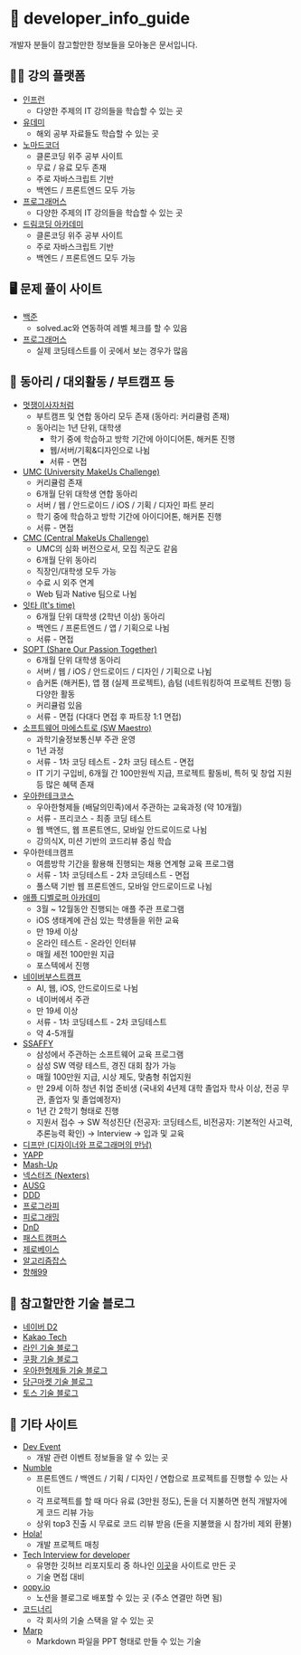# 🔎 developer_info_guide
개발자 분들이 참고할만한 정보들을 모아놓은 문서입니다.

## 🧑‍🏫 강의 플랫폼
* [인프런](https://www.inflearn.com/)
  * 다양한 주제의 IT 강의들을 학습할 수 있는 곳
* [유데미](https://www.udemy.com/)
  * 해외 공부 자료들도 학습할 수 있는 곳
* [노마드코더](https://nomadcoders.co/)
  * 클론코딩 위주 공부 사이트
  * 무료 / 유료 모두 존재
  * 주로 자바스크립트 기반
  * 백엔드 / 프론트엔드 모두 가능
* [프로그래머스](https://programmers.co.kr/)
  * 다양한 주제의 IT 강의들을 학습할 수 있는 곳
* [드림코딩 아카데미](https://academy.dream-coding.com/)
  * 클론코딩 위주 공부 사이트
  * 주로 자바스크립트 기반
  * 백엔드 / 프론트엔드 모두 가능

## 🖥️ 문제 풀이 사이트
* [백준](https://www.acmicpc.net/)
  * solved.ac와 연동하여 레벨 체크를 할 수 있음
* [프로그래머스](https://programmers.co.kr/)
  * 실제 코딩테스트를 이 곳에서 보는 경우가 많음

## 🙌 동아리 / 대외활동 / 부트캠프 등
* [멋쟁이사자처럼](https://www.likelion.net/)
  * 부트캠프 및 연합 동아리 모두 존재 (동아리: 커리큘럼 존재)
  * 동아리는 1년 단위, 대학생
    * 학기 중에 학습하고 방학 기간에 아이디어톤, 해커톤 진행
    * 웹/서버/기획&디자인으로 나뉨
    * 서류 - 면접
* [UMC (University MakeUs Challenge)](https://www.makeus.in/umc)
  * 커리큘럼 존재
  * 6개월 단위 대학생 연합 동아리
  * 서버 / 웹 / 안드로이드 / iOS / 기획 / 디자인 파트 분리
  * 학기 중에 학습하고 방학 기간에 아이디어톤, 해커톤 진행
  * 서류 - 면접
* [CMC (Central MakeUs Challenge)](https://www.makeus.in/cmc)
  * UMC의 심화 버전으로서, 모집 직군도 같음
  * 6개월 단위 동아리
  * 직장인/대학생 모두 가능
  * 수료 시 외주 연계
  * Web 팀과 Native 팀으로 나뉨
* [잇타 (It's time)](https://its-time.notion.site/IT-IT-s-TIME-bff8ccbf24b9413896d4baa13f96ac03)
  * 6개월 단위 대학생 (2학년 이상) 동아리
  * 백엔드 / 프론트엔드 / 앱 / 기획으로 나뉨
  * 서류 - 면접
* [SOPT (Share Our Passion Together)](https://sopt.org/)
  * 6개월 단위 대학생 동아리
  * 서버 / 웹 / iOS / 안드로이드 / 디자인 / 기획으로 나뉨
  * 솝커톤 (해커톤), 앱 잼 (실제 프로젝트), 솝텀 (네트워킹하여 프로젝트 진행) 등 다양한 활동
  * 커리큘럼 있음
  * 서류 - 면접 (다대다 면접 후 파트장 1:1 면접)
* [소프트웨어 마에스트로 (SW Maestro)](https://www.swmaestro.org/sw/main/main.do)
  * 과학기술정보통신부 주관 운영
  * 1년 과정
  * 서류 - 1차 코딩 테스트 - 2차 코딩 테스트 - 면접
  * IT 기기 구입비, 6개월 간 100만원씩 지급, 프로젝트 활동비, 특허 및 창업 지원 등 많은 혜택 존재
* [우아한테크코스](https://woowacourse.github.io/)
  * 우아한형제들 (배달의민족)에서 주관하는 교육과정 (약 10개월)
  * 서류 - 프리코스 - 최종 코딩 테스트
  * 웹 백엔드, 웹 프론트엔드, 모바일 안드로이드로 나뉨
  * 강의식X, 미션 기반의 코드리뷰 중심 학습
* 우아한테크캠프
  * 여름방학 기간을 활용해 진행되는 채용 연계형 교육 프로그램
  * 서류 - 1차 코딩테스트 - 2차 코딩테스트 - 면접
  * 풀스택 기반 웹 프론트엔드, 모바일 안드로이드로 나뉨
* [애플 디벨로퍼 아카데미](https://developeracademy.postech.ac.kr/)
  * 3월 ~ 12월동안 진행되는 애플 주관 프로그램
  * iOS 생태계에 관심 있는 학생들을 위한 교육
  * 만 19세 이상
  * 온라인 테스트 - 온라인 인터뷰
  * 매월 세전 100만원 지급
  * 포스텍에서 진행
* [네이버부스트캠프](https://boostcamp.connect.or.kr/)
  * AI, 웹, iOS, 안드로이드로 나뉨
  * 네이버에서 주관
  * 만 19세 이상
  * 서류 - 1차 코딩테스트 - 2차 코딩테스트
  * 약 4-5개월
* [SSAFFY](https://www.ssafy.com/ksp/jsp/swp/swpMain.jsp)
  * 삼성에서 주관하는 소프트웨어 교육 프로그램
  * 삼성 SW 역량 테스트, 경진 대회 참가 가능
  * 매월 100만원 지급, 시상 제도, 맞춤형 취업지원
  * 만 29세 이하 청년 취업 준비생 (국내외 4년제 대학 졸업자 학사 이상, 전공 무관, 졸업자 및 졸업예정자)
  * 1년 간 2학기 형태로 진행
  * 지원서 접수 → SW 적성진단 (전공자: 코딩테스트, 비전공자: 기본적인 사고력, 추론능력 확인) → Interview → 입과 및 교육
* [디프만 (디자이너와 프로그래머의 만남)](https://www.depromeet.com/)
* [YAPP](https://www.yapp.co.kr/)
* [Mash-Up](https://mash-up.kr/)
* [넥스터즈 (Nexters)](https://teamnexters.com/)
* [AUSG](https://ausg.me/)
* [DDD](https://dddset.notion.site/DDD-7b73ca41b67c4658b292a4662581ee01)
* [프로그라피](https://prography.org/)
* [피로그래밍](https://pirogramming.com/)
* [DnD](https://www.dnd.ac/)
* [패스트캠퍼스](https://fastcampus.co.kr/)
* [제로베이스](https://zero-base.co.kr/)
* [알고리즘잡스](https://www.algorithmjobs.com/)
* [항해99](https://hanghae99.spartacodingclub.kr/)

## 📝 참고할만한 기술 블로그
* [네이버 D2](https://d2.naver.com/home)
* [Kakao Tech](https://tech.kakao.com/blog/)
* [라인 기술 블로그](https://engineering.linecorp.com/ko/blog)
* [쿠팡 기술 블로그](https://medium.com/coupang-engineering/kr/home)
* [우아한형제들 기술 블로그](https://techblog.woowahan.com/)
* [당근마켓 기술 블로그](https://medium.com/daangn)
* [토스 기술 블로그](https://toss.tech/)

## 💁 기타 사이트
* [Dev Event](https://dev-event.vercel.app/events)
  * 개발 관련 이벤트 정보들을 알 수 있는 곳
* [Numble](https://www.numble.it/)
  * 프론트엔드 / 백엔드 / 기획 / 디자인 / 연합으로 프로젝트를 진행할 수 있는 사이트
  * 각 프로젝트를 할 때 마다 유료 (3만원 정도), 돈을 더 지불하면 현직 개발자에게 코드 리뷰 가능
  * 상위 top3 진출 시 무료로 코드 리뷰 받음 (돈을 지불했을 시 참가비 제외 환불)
* [Hola!](https://holaworld.io/)
  * 개발 프로젝트 매칭
* [Tech Interview for developer](https://gyoogle.dev/blog/)
  * 유명한 깃허브 리포지토리 중 하나인 [이곳](https://github.com/gyoogle/tech-interview-for-developer)을 사이트로 만든 곳
  * 기술 면접 대비
* [oopy.io](https://www.oopy.io/)
  * 노션을 블로그로 배포할 수 있는 곳 (주소 연결만 하면 됨)
* [코드너리](https://www.codenary.co.kr/)
  * 각 회사의 기술 스택을 알 수 있는 곳
* [Marp](https://marp.app/)
  * Markdown 파일을 PPT 형태로 만들 수 있는 기술
